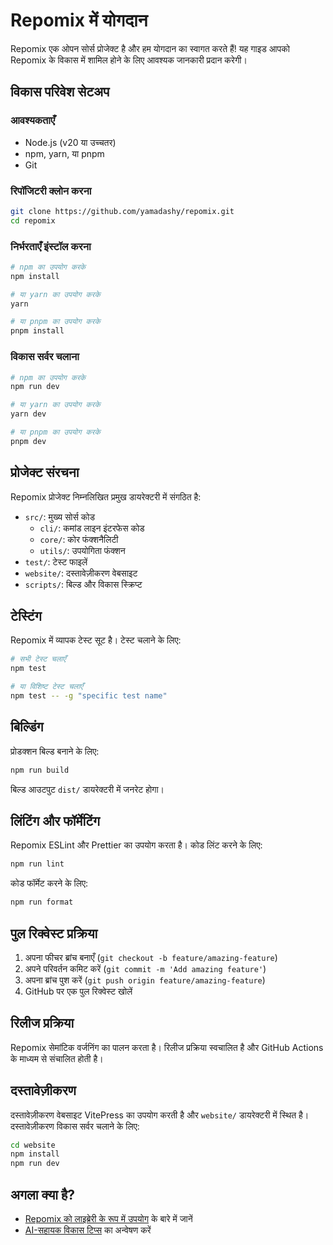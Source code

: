 # Repomix में योगदान

Repomix एक ओपन सोर्स प्रोजेक्ट है और हम योगदान का स्वागत करते हैं! यह गाइड आपको Repomix के विकास में शामिल होने के लिए आवश्यक जानकारी प्रदान करेगी।

## विकास परिवेश सेटअप

### आवश्यकताएँ

- Node.js (v20 या उच्चतर)
- npm, yarn, या pnpm
- Git

### रिपॉजिटरी क्लोन करना

```bash
git clone https://github.com/yamadashy/repomix.git
cd repomix
```

### निर्भरताएँ इंस्टॉल करना

```bash
# npm का उपयोग करके
npm install

# या yarn का उपयोग करके
yarn

# या pnpm का उपयोग करके
pnpm install
```

### विकास सर्वर चलाना

```bash
# npm का उपयोग करके
npm run dev

# या yarn का उपयोग करके
yarn dev

# या pnpm का उपयोग करके
pnpm dev
```

## प्रोजेक्ट संरचना

Repomix प्रोजेक्ट निम्नलिखित प्रमुख डायरेक्टरी में संगठित है:

- `src/`: मुख्य सोर्स कोड
  - `cli/`: कमांड लाइन इंटरफेस कोड
  - `core/`: कोर फंक्शनैलिटी
  - `utils/`: उपयोगिता फंक्शन
- `test/`: टेस्ट फाइलें
- `website/`: दस्तावेज़ीकरण वेबसाइट
- `scripts/`: बिल्ड और विकास स्क्रिप्ट

## टेस्टिंग

Repomix में व्यापक टेस्ट सूट है। टेस्ट चलाने के लिए:

```bash
# सभी टेस्ट चलाएँ
npm test

# या विशिष्ट टेस्ट चलाएँ
npm test -- -g "specific test name"
```

## बिल्डिंग

प्रोडक्शन बिल्ड बनाने के लिए:

```bash
npm run build
```

बिल्ड आउटपुट `dist/` डायरेक्टरी में जनरेट होगा।

## लिंटिंग और फॉर्मेटिंग

Repomix ESLint और Prettier का उपयोग करता है। कोड लिंट करने के लिए:

```bash
npm run lint
```

कोड फॉर्मेट करने के लिए:

```bash
npm run format
```

## पुल रिक्वेस्ट प्रक्रिया

1. अपना फीचर ब्रांच बनाएँ (`git checkout -b feature/amazing-feature`)
2. अपने परिवर्तन कमिट करें (`git commit -m 'Add amazing feature'`)
3. अपना ब्रांच पुश करें (`git push origin feature/amazing-feature`)
4. GitHub पर एक पुल रिक्वेस्ट खोलें

## रिलीज प्रक्रिया

Repomix सेमांटिक वर्जनिंग का पालन करता है। रिलीज प्रक्रिया स्वचालित है और GitHub Actions के माध्यम से संचालित होती है।

## दस्तावेज़ीकरण

दस्तावेज़ीकरण वेबसाइट VitePress का उपयोग करती है और `website/` डायरेक्टरी में स्थित है। दस्तावेज़ीकरण विकास सर्वर चलाने के लिए:

```bash
cd website
npm install
npm run dev
```

## अगला क्या है?

- [Repomix को लाइब्रेरी के रूप में उपयोग](using-repomix-as-a-library.md) के बारे में जानें
- [AI-सहायक विकास टिप्स](../tips/best-practices.md) का अन्वेषण करें
